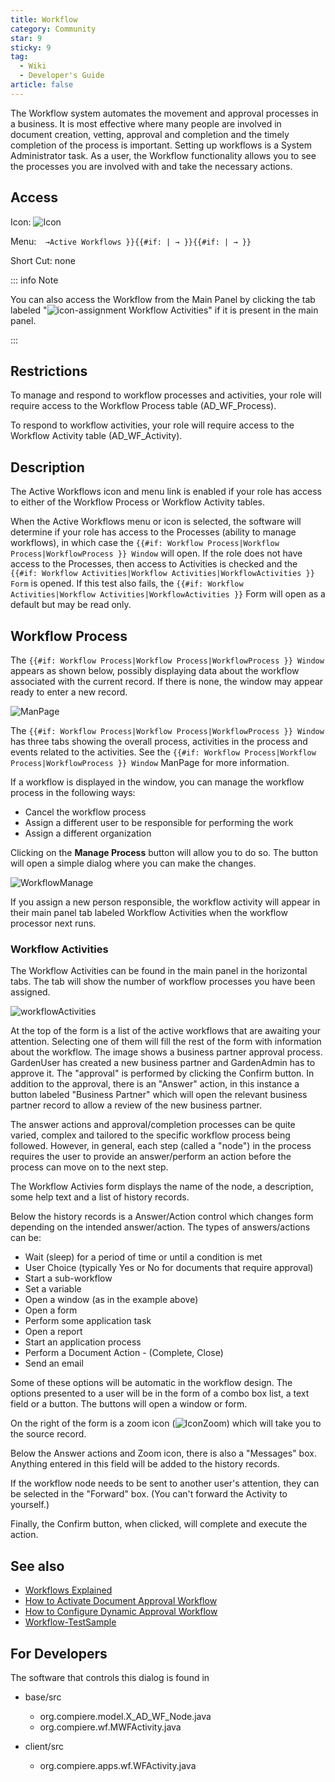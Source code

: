 ```yaml
---
title: Workflow
category: Community
star: 9
sticky: 9
tag:
  - Wiki
  - Developer's Guide
article: false
---
```


The Workflow system automates the movement and approval processes in a business. It is most effective where many people are involved in document creation, vetting, approval and completion and the timely completion of the process is important. Setting up workflows is a System Administrator task. As a user, the Workflow functionality allows you to see the processes you are involved with and take the necessary actions.

## Access

Icon: ![Icon](/assets/img/community/developers-guide/Icon_WorkFlow24.png)

Menu:`	→Active Workflows }}{{#if: | → }}{{#if: | → }}`

Short Cut:	none

::: info Note

You can also access the Workflow from the Main Panel by clicking the tab labeled "![icon-assignment](/assets/img/community/developers-guide/Icon_Assignment24.png) Workflow Activities" if it is present in the main panel.

:::

## Restrictions

To manage and respond to workflow processes and activities, your role will require access to the Workflow Process table (AD_WF_Process).

To respond to workflow activities, your role will require access to the Workflow Activity table (AD_WF_Activity).

## Description

The Active Workflows icon and menu link is enabled if your role has access to either of the Workflow Process or Workflow Activity tables.

When the Active Workflows menu or icon is selected, the software will determine if your role has access to the Processes (ability to manage workflows), in which case the `{{#if: Workflow Process|Workflow Process|WorkflowProcess }} Window` will open. If the role does not have access to the Processes, then access to Activities is checked and the `{{#if: Workflow Activities|Workflow Activities|WorkflowActivities }} Form` is opened. If this test also fails, the `{{#if: Workflow Activities|Workflow Activities|WorkflowActivities }}` Form will open as a default but may be read only.

## Workflow Process

The `{{#if: Workflow Process|Workflow Process|WorkflowProcess }} Window` appears as shown below, possibly displaying data about the workflow associated with the current record. If there is none, the window may appear ready to enter a new record.

![ManPage](/assets/img/community/developers-guide/ManPageW_WorkflowProcess_Process.png)

The `{{#if: Workflow Process|Workflow Process|WorkflowProcess }} Window` has three tabs showing the overall process, activities in the process and events related to the activities. See the `{{#if: Workflow Process|Workflow Process|WorkflowProcess }} Window` ManPage for more information.

If a workflow is displayed in the window, you can manage the workflow process in the following ways:

- Cancel the workflow process
- Assign a different user to be responsible for performing the work
- Assign a different organization

Clicking on the **Manage Process** button will allow you to do so. The button will open a simple dialog where you can make the changes.

![WorkflowManage](/assets/img/community/developers-guide/WorkflowManageProcessDialog.png)

If you assign a new person responsible, the workflow activity will appear in their main panel tab labeled Workflow Activities when the workflow processor next runs.

### Workflow Activities

The Workflow Activities can be found in the main panel in the horizontal tabs. The tab will show the number of workflow processes you have been assigned.

![workflowActivities](/assets/img/community/developers-guide/WorkflowActivities.png)

At the top of the form is a list of the active workflows that are awaiting your attention. Selecting one of them will fill the rest of the form with information about the workflow. The image shows a business partner approval process. GardenUser has created a new business partner and GardenAdmin has to approve it. The "approval" is performed by clicking the Confirm button. In addition to the approval, there is an "Answer" action, in this instance a button labeled "Business Partner" which will open the relevant business partner record to allow a review of the new business partner.

The answer actions and approval/completion processes can be quite varied, complex and tailored to the specific workflow process being followed. However, in general, each step (called a "node") in the process requires the user to provide an answer/perform an action before the process can move on to the next step.

The Workflow Activies form displays the name of the node, a description, some help text and a list of history records.

Below the history records is a Answer/Action control which changes form depending on the intended answer/action. The types of answers/actions can be:

- Wait (sleep) for a period of time or until a condition is met
- User Choice (typically Yes or No for documents that require approval)
- Start a sub-workflow
- Set a variable
- Open a window (as in the example above)
- Open a form
- Perform some application task
- Open a report
- Start an application process
- Perform a Document Action - (Complete, Close)
- Send an email

Some of these options will be automatic in the workflow design. The options presented to a user will be in the form of a combo box list, a text field or a button. The buttons will open a window or form.

On the right of the form is a zoom icon (![IconZoom](/assets/img/community/developers-guide/Icon_Zoom24.png)) which will take you to the source record.

Below the Answer actions and Zoom icon, there is also a "Messages" box. Anything entered in this field will be added to the history records.

If the workflow node needs to be sent to another user's attention, they can be selected in the "Forward" box. (You can't forward the Activity to yourself.)

Finally, the Confirm button, when clicked, will complete and execute the action.

## See also

- [Workflows Explained](a)
- [How to Activate Document Approval Workflow](a)
- [How to Configure Dynamic Approval Workflow](a)
- [Workflow-TestSample](a)

## For Developers

The software that controls this dialog is found in

- base/src
  - org.compiere.model.X_AD_WF_Node.java
  - org.compiere.wf.MWFActivity.java

- client/src
  - org.compiere.apps.wf.WFActivity.java
